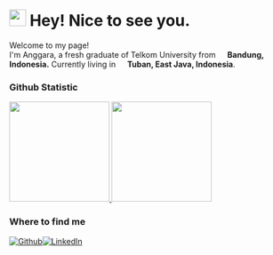 <h1><img src="https://emojis.slackmojis.com/emojis/images/1531849430/4246/blob-sunglasses.gif?1531849430" width="30"/> Hey! Nice to see you.</h1>


<p>Welcome to my page! </br> I'm Anggara, a fresh graduate of Telkom University from <img src="https://cdn-icons-png.flaticon.com/512/323/323372.png" width="13"/> <b>Bandung, Indonesia.</b> Currently living in <img src="https://cdn-icons-png.flaticon.com/512/323/323372.png" width="13"/> <b>Tuban, East Java, Indonesia</b>. </p>

### Github Statistic
<p align="left">
<a href="https://github.com/anggaraputrapratama">
  <img height="180em" src="https://github-readme-stats-eight-theta.vercel.app/api?username=anggaraputrapratama&show_icons=true&theme=buefy&include_all_commits=true&count_private=true"/>
  <img height="180em" src="https://github-readme-stats-eight-theta.vercel.app/api/top-langs/?username=anggaraputrapratama&layout=compact&langs_count=8&theme=buefy"/>
</a>
</p>


<h3>Where to find me</h3>
<p><a href="https://github.com/anggaraputrapratama" target="_blank"><img alt="Github" src="https://img.shields.io/badge/GitHub-100000?style=for-the-badge&logo=github&logoColor=white" /><a href="https://www.linkedin.com/in/anggaraputrapratama/" target="_blank"><img alt="LinkedIn" src="https://img.shields.io/badge/linkedin-%230077B5.svg?&style=for-the-badge&logo=linkedin&logoColor=white" /></a>
</p>
